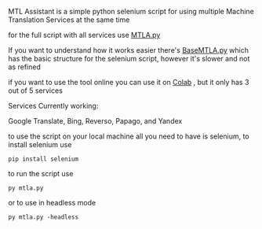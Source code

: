 MTL Assistant is a simple python selenium script for using multiple Machine Translation Services at the same time

for the full script with all services use [MTLA.py](https://github.com/Morasami/MTLAssistant/blob/main/MTLA.py)

If you want to understand how it works easier there's [BaseMTLA.py](https://github.com/Morasami/MTLAssistant/blob/main/BaseMTLA.py) which has the basic structure for the selenium script, however it's slower and not as refined

if you want to use the tool online you can use it on [Colab](https://colab.research.google.com/drive/1a_DkUNB6S7x_UYB7XbOFB7TpdQW8QK_y?usp=sharing) , but it only has 3 out of 5 services

Services Currently working:

Google Translate,
Bing,
Reverso,
Papago,
and Yandex

to use the script on your local machine all you need to have is selenium, to install selenium use

```
pip install selenium
```
to run the script use

```
py mtla.py
```
or to use in headless mode

```
py mtla.py -headless
```
